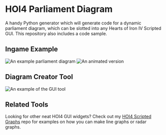 # HOI4 Parliament Diagram

A handy Python generator which will generate code for a dynamic parliament diagram, which can be slotted into any Hearts of Iron IV Scripted GUI. This repository also includes a code sample.

## Ingame Example
![An example parliament diagram](https://i.imgur.com/8dginEz.png) ![An animated version](https://i.imgur.com/istu01c.gif)

## Diagram Creator Tool
![An example of the GUI tool](https://i.imgur.com/CeGxgJh.gif)

## Related Tools
Looking for other neat HOI4 GUI widgets? Check out my [HOI4 Scripted Graphs](https://github.com/Flaxbeard/hoi4-scripted-graphs) repo for examples on how you can make line graphs or radar graphs.
